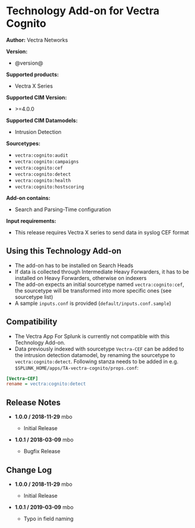 # Technology Add-on for Vectra Cognito

**Author:** Vectra Networks

**Version:**

* @version@

**Supported products:**

* Vectra X Series

**Supported CIM Version:**

* &gt;=4.0.0

**Supported CIM Datamodels:**

* Intrusion Detection

**Sourcetypes:**

* `vectra:cognito:audit`
* `vectra:cognito:campaigns`
* `vectra:cognito:cef`
* `vectra:cognito:detect`
* `vectra:cognito:health`
* `vectra:cognito:hostscoring`

**Add-on contains:**

* Search and Parsing-Time configuration

**Input requirements:**

* This release requires Vectra X series to send data in syslog CEF format

## Using this Technology Add-on

* The add-on has to be installed on Search Heads
* If data is collected through Intermediate Heavy Forwarders, it has to be installed on Heavy Forwarders, otherwise on indexers
* The add-on expects an initial sourcetype named `vectra:cognito:cef`, the sourcetype will be transformed into more specific ones (see sourcetype list)
* A sample `inputs.conf` is provided (`default/inputs.conf.sample`)

## Compatibility

* The Vectra App For Splunk is currently not compatible with this Technology Add-on.
* Data previously indexed with sourcetype `Vectra-CEF` can be added to the intrusion detection datamodel, by renaming the sourcetype to  `vectra:cognito:detect`.
Following stanza needs to be added in e.g. `$SPLUNK_HOME/apps/TA-vectra-cognito/props.conf`:

```ini
[Vectra-CEF]
rename = vectra:cognito:detect
```

## Release Notes

* **1.0.0 / 2018-11-29** mbo

  * Initial Release

* **1.0.1 / 2018-03-09** mbo

  * Bugfix Release

## Change Log

* **1.0.0 / 2018-11-29** mbo

  * Initial Release
  
* **1.0.1 / 2019-03-09** mbo

  * Typo in field naming